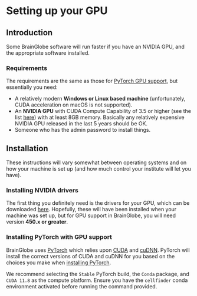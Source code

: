 # Setting up your GPU

## Introduction
Some BrainGlobe software will run faster if you have an NVIDIA GPU, and the appropriate software installed.

### Requirements

The requirements are the same as those for [PyTorch GPU support](https://pytorch.org/get-started/locally/), 
but essentially you need:

* A relatively modern **Windows or Linux based machine** (unfortunately, CUDA acceleration on macOS is not supported).
* An **NVIDIA GPU** with CUDA Compute Capability of 3.5 or higher (see the list
[here](https://en.wikipedia.org/wiki/CUDA)) with at least 8GB memory. Basically any relatively expensive NVIDIA GPU 
released in the last 5 years should be OK.
* Someone who has the admin password to install things.

## Installation

These instructions will vary somewhat between operating systems and on how your machine is set up (and how much control 
your institute will let you have).

### Installing NVIDIA drivers

The first thing you definitely need is the drivers for your GPU, which can be downloaded 
[here](https://www.nvidia.com/download/index.aspx?lang=en-us). Hopefully, these will have been installed when your 
machine was set up, but for GPU support in BrainGlobe, you will need version **450.x or greater**.

### Installing PyTorch with GPU support

BrainGlobe uses [PyTorch](https://pytorch.org/) which relies upon [CUDA](https://en.wikipedia.org/wiki/CUDA) 
and [cuDNN](https://developer.nvidia.com/cudnn). PyTorch will install the correct versions of CUDA and cuDNN
for you based on the choices you make when [installing PyTorch](https://pytorch.org/get-started/locally/).

We recommend selecting the `Stable` PyTorch build, the `Conda` package, and
`CUDA 11.8` as the compute platform. Ensure you have the `cellfinder` conda
environment activated before running the command provided.
